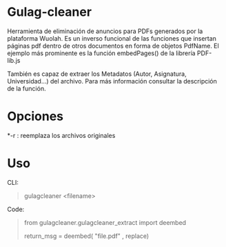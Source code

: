 # Gulag-cleaner

Herramienta de eliminación de anuncios para PDFs generados por la plataforma Wuolah.
Es un inverso funcional de las funciones que insertan páginas pdf dentro de otros documentos en forma de objetos PdfName. El ejemplo más prominente es la función embedPages() de la librería PDF-lib.js</br>

También es capaz de extraer los Metadatos (Autor, Asignatura, Universidad...) del archivo. Para más información consultar la descripción de la función.</br>


# Opciones</br>
 *-r : reemplaza los archivos originales

# Uso</br>
CLI:</br>
>gulagcleaner \<filename\></br>

Code:
>from gulagcleaner.gulagcleaner_extract import deembed
>
>return_msg = deembed( "file.pdf" , replace)
